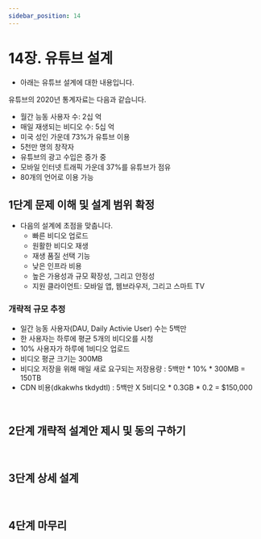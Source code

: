 ```yaml
---
sidebar_position: 14
---
```


# 14장. 유튜브 설계

- 아래는 유튜브 설계에 대한 내용입니다.

유튜브의 2020년 통계자료는 다음과 같습니다.

- 월간 능동 사용자 수: 2십 억
- 매일 재생되는 비디오 수: 5십 억
- 미국 성인 가운데 73%가 유튜브 이용
- 5천만 명의 창작자
- 유튜브의 광고 수입은 증가 중
- 모바일 인터넷 트래픽 가운데 37%를 유튜브가 점유
- 80개의 언어로 이용 가능

## 1단계 문제 이해 및 설계 범위 확정

- 다음의 설계에 초점을 맞춥니다.
  - 빠른 비디오 업로드
  - 원활한 비디오 재생
  - 재생 품질 선택 기능
  - 낮은 인프라 비용
  - 높은 가용성과 규모 확장성, 그리고 안정성
  - 지원 클라이언트: 모바일 앱, 웹브라우저, 그리고 스마트 TV

### 개략적 규모 추정

- 일간 능동 사용자(DAU, Daily Activie User) 수는 5백만
- 한 사용자는 하루에 평균 5개의 비디오를 시청
- 10% 사용자가 하루에 1비디오 업로드
- 비디오 평균 크기는 300MB
- 비디오 저장을 위해 매일 새로 요구되는 저장용량 : 5백만 * 10% * 300MB = 150TB
- CDN 비용(dkakwhs tkdydtl) : 5백만 X 5비디오 * 0.3GB * 0.2 = $150,000

<br/>

## 2단계 개략적 설계안 제시 및 동의 구하기

<br/>

## 3단계 상세 설계

<br/>

## 4단계 마무리
